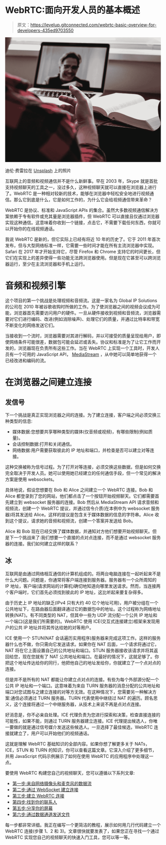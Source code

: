 # WebRTC:面向开发人员的基本概述

> 原文：<https://levelup.gitconnected.com/webrtc-basic-overview-for-developers-435ed9703550>

![](img/33d4429c9b43b2e89dfd731be88a7006.png)

迪伦·费雷拉在 [Unsplash](https://unsplash.com/s/photos/video-call?utm_source=unsplash&utm_medium=referral&utm_content=creditCopyText) 上的照片

互联网上的音频和视频通信并不是什么新鲜事。早在 2003 年，Skype 就是首批支持视频聊天的工具之一，没过多久，这种视频聊天就可以直接在浏览器上进行了。WebRTC 是一种相对较新的技术，能够在浏览器中轻松安全地进行视频通信。那么它到底是什么，它是如何工作的，为什么它会给视频通信带来革命？

WebRTC 是协议、标准和 JavaScript APIs 的集合。虽然大多数视频通信解决方案依赖于专有软件或充其量是浏览器插件，但 WebRTC 可以直接且仅通过浏览器实现这种通信。这意味着你收到一个链接，点击它，不需要下载任何东西，你就可以开始你的在线视频通话。

我说 WebRTC 是新的，但它实际上已经有将近 10 年的历史了。它于 2011 年首次发布，但与大型网络标准一样，它需要一些时间才能在所有主流浏览器中实现。Safari 在 2017 年才开始支持它，尽管 Firefox 和 Chrome 支持它的时间更长，但它们在实现上的差异使得一些功能无法跨浏览器使用。但是现在它甚至可以跨浏览器运行，至少在主流浏览器和手机上运行。

# 音频和视频引擎

这个项目的第一个挑战是处理视频和音频流。这是一家名为 Global IP Solutions 的公司在 2010 年被谷歌收购时所做的工作。为了使浏览器之间的视频会议成为可能，浏览器首先需要访问用户的硬件。一旦从硬件接收到视频和音频流，浏览器需要对它们进行编码、改进(例如消除噪声)、处理它们的质量，并通过比特率和带宽不断变化的网络发送它们。

当接收到一个流时，浏览器需要对其进行解码，并以可接受的质量呈现给用户，即使网络条件可能很差，数据包可能会延迟或丢失。协议和标准是为了让它工作而开发的，浏览器现在负责所有这些工作。当在 WebRTC 上实现一个工具时，开发人员有一个可用的 JavaScript API， [MediaStream](https://developer.mozilla.org/en-US/docs/Web/API/MediaStream) ，从中她可以简单地获得一个已经改进和编码的流。

# 在浏览器之间建立连接

## 发信号

下一个挑战是真正实现浏览器之间的连接。为了建立连接，客户端之间必须交换三种类型的信息:

*   媒体数据:您想要共享哪种类型的媒体(仅音频或视频)，有哪些限制(例如质量)。
*   会话控制数据:打开和关闭通信。
*   网络数据:用户需要获取彼此的 IP 地址和端口，并检查是否可以建立对等连接。

这种交换被称为信号过程。为了打开对等连接，必须交换这些数据，但是如何交换完全取决于开发人员。她可以使用她已经建立的任何通信手段，但一个常见的解决方案是使用 websockets。

具体地说，假设您想要在 Bob 和 Alice 之间建立一个 WebRTC 连接。Bob 和 Alice 都登录到了您的网站，他们都点击了一个按钮开始视频聊天。它们都需要首先建立到 websocket 服务器的连接。Bob 然后从 MediaStream API 请求音频和视频流，创建一个 WebRTC 提议，并通过信令介质(在本例中为 websocket 服务器)将其发送给 Alice。这样的提议是包含关于媒体数据的信息的字符串。Alice 收到这个提议，请求她的音频和视频流，创建一个答案并发送给 Bob。

Alice 和 Bob 现在已经交换了媒体数据，并通知对方他们想要开始视频聊天。但是下一个挑战来了:我们想要一个直接的点对点连接，而不是通过 websocket 服务器的连接。我们如何建立这样的联系？

## 冰

互联网是由通过网络相互通信的计算机组成的。将两台电脑连接在一起听起来不是什么大问题。问题是，你通常将客户端连接到服务器。服务器有一个众所周知的 IP 地址，客户端(请求网站的计算机)确切地知道向哪里发送请求。然而，当连接两个客户端时，它们首先必须找到彼此的 IP 地址，这比听起来要复杂得多。

由于历史上 IP 地址的缺乏(IPv4 只有大约 40 亿个地址可用)，用户被分组在一个公共地址下，在路由器后面翻译通过它的数据包中的地址。这个过程称为网络地址转换(NAT)。有不同类型的 NAT，但其中一些为 UDP 流分配一个公共 IP 地址和一个端口(这是我们所需要的)。WebRTC 使用 ICE(交互式连接建立)框架来发现用户的公共 IP 地址并将其传达给她的对等用户。

ICE 使用一个 STUN(NAT 会话遍历实用程序)服务器来完成这项工作。这样的服务器什么也不做，你只需向它发送请求。如果你在 NAT 后面，一个请求将通过它，NAT 将在它上面设置自己的公共地址和端口。STUN 服务器接收该请求并将其返回给您，现在您就有了 NAT 公共地址和端口。在最好的情况下，这就足够了。你把这个地址传达给你的同行，他把他自己的地址发给你，你就建立了一个点对点的连接。

但是并不是所有的 NAT 都能让你建立点对点的连接。有些为每个外部源分配一个公共 IP 地址和一个端口。这意味着为来自 TURN 服务器的消息分配的公共地址和端口对您试图与之建立连接的对等方无效。在这种情况下，您需要另一种解决方案:通信必须通过 TURN 服务器。TURN 代表使用中继绕过 NAT 的遍历。顾名思义，这个连接将通过一个中继服务器，从技术上来说不再是点对点连接。

好消息是，你不必亲自处理。ICE 代理负责为您进行探索和决策，检查直接连接的可能性，如果不能，则通过 TURN 服务器建立连接。ICE 代理提出候选人，你唯一要做的就是通过信号媒介发送这些候选人。一旦选择了最佳候选，WebRTC 连接就建立了，用户可以开始他们的视频通话。

这就是理解 WebRTC 基础知识的全部内容。如果你想了解更多关于 NATs，ICE，STUN 和 TURN 的知识，你可以查看这篇文章。它深入介绍了更多细节，并用 JavaScript 代码示例展示了如何在使用 WebRTC 的应用程序中处理这一点。

要使用 WebRTC 构建您自己的视频聊天，您可以遵循以下系列文章:

*   [第一步:来自网络摄像头和麦克风的数据流](/data-stream-from-your-webcam-and-microphone-videochat-with-javascript-step-1-29895b70808b)
*   [第二步:通过 WebSocket 建立连接](/set-up-a-connection-over-websocket-videochat-with-javascript-step-2-f78c307c4fd3)
*   [第三步:建立 WebRTC 连接](/establishing-the-webrtc-connection-videochat-with-javascript-step-3-48d4ae0e9ea4)
*   [第四步:找到你的联系人](/find-your-contact-videochat-with-javascript-step-4-4d527576b8cf)
*   [第五步:分享你的屏幕](/share-your-screen-with-webrtc-video-call-with-webrtc-step-5-b3d7890c8747)
*   [第六步:通过数据通道发送文件](/send-files-over-a-data-channel-video-call-with-webrtc-step-6-d38f1ca5a351)

每一步都非常详细。我正在编写一个更简洁的教程，展示如何用几行代码建立一个 WebRTC 连接(步骤 1、2 和 3)。文章很快就要发表了，如果您正在寻找一个通过 WebRTC 实现您自己的视频聊天的快速入门工具，您可以等一等。